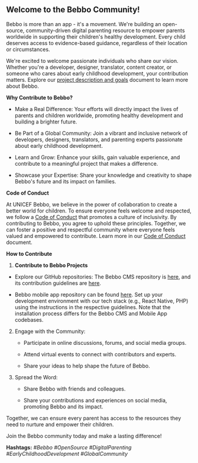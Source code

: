 ## Welcome to the Bebbo Community!

Bebbo is more than an app - it\'s a movement. We\'re building an
open-source, community-driven digital parenting resource to empower
parents worldwide in supporting their children\'s healthy development.
Every child deserves access to evidence-based guidance, regardless of
their location or circumstances.

We\'re excited to welcome passionate individuals who share our vision.
Whether you\'re a developer, designer, translator, content creator, or
someone who cares about early childhood development, your contribution
matters. Explore our [project description and goals](DESCRIPTION_GOALS.md)
document to learn more about Bebbo.

**Why Contribute to Bebbo?**

- Make a Real Difference: Your efforts will directly impact the lives of parents and children worldwide,
  promoting healthy development and building a brighter future.

- Be Part of a Global Community: Join a vibrant and inclusive network of developers, designers,
  translators, and parenting experts passionate about early childhood development.

- Learn and Grow: Enhance your skills, gain valuable experience, and contribute to a meaningful project that makes a difference.

- Showcase your Expertise: Share your knowledge and creativity to shape Bebbo's future and its impact on families.

**Code of Conduct**

At UNICEF Bebbo, we believe in the power of collaboration to create a
better world for children. To ensure everyone feels welcome and
respected, we follow a [Code of Conduct](CODE_OF_CONDUCT.md)
that promotes a culture of inclusivity. By contributing to Bebbo, you
agree to uphold these principles. Together, we can foster a positive and
respectful community where everyone feels valued and empowered to
contribute. Learn more in our [Code of Conduct](CODE_OF_CONDUCT.md) document.

**How to Contribute**

1.  **Contribute to Bebbo Projects**

- Explore our GitHub repositories: The Bebbo CMS repository is [here](https://github.com/UNICEFECAR/parenting-app-bebbo-CMS),
  and its contribution guidelines are [here](CONTRIBUTING.md).

- Bebbo mobile app repository can be found [here](https://github.com/UNICEFECAR/parenting-app-bebbo-mobile).
  Set up your development environment with our tech stack (e.g., React Native, PHP) using the instructions in the respective guidelines.
  Note that the installation process differs for the Bebbo CMS and Mobile App codebases.

2.  Engage with the Community:

    - Participate in online discussions, forums, and social media groups.

    - Attend virtual events to connect with contributors and experts.

    - Share your ideas to help shape the future of Bebbo.

3.  Spread the Word:

    - Share Bebbo with friends and colleagues.

    - Share your contributions and experiences on social media, promoting Bebbo and its impact.

Together, we can ensure every parent has access to the resources they
need to nurture and empower their children.

Join the Bebbo community today and make a lasting difference!

**Hashtags:** 
*#Bebbo* 
*#OpenSource*
*#DigitalParenting*
*#EarlyChildhoodDevelopment*
*#GlobalCommunity*

